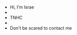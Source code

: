 - Hi, I’m Israe
-
- TNHC
-
- Don't be scared to contact me

<!---
HiraethLies/HiraethLies is a ✨ special ✨ repository because its `README.md` (this file) appears on your GitHub profile.
You can click the Preview link to take a look at your changes.
--->
